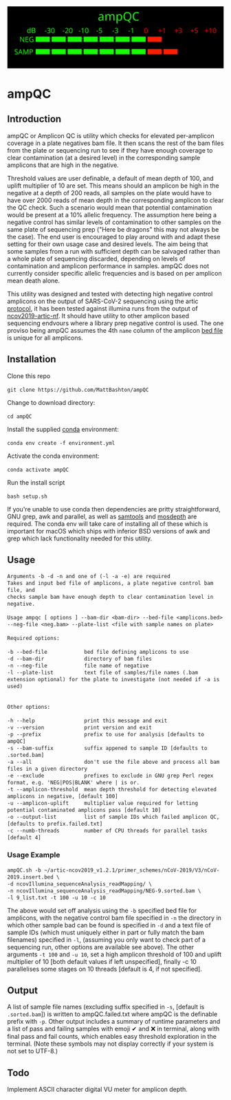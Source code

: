 ![ampQC](ampQC.svg)

# ampQC

## Introduction
ampQC or Amplicon QC is utility which checks for elevated per-amplicon coverage in a plate negatives bam file. It then scans the rest of the bam files from the plate or sequencing run to see if they have enough coverage to clear contamination (at a desired level) in the corresponding sample amplicons that are high in the negative.  

Threshold values are user definable, a default of mean depth of 100, and uplift multiplier of 10 are set. This means should an amplicon be high in the negative at a depth of 200 reads, all samples on the plate would have to have over 2000 reads of mean depth in the corresponding amplicon to clear the QC check. Such a scenario would mean that potential contamination would be present at a 10% allelic frequency.  The assumption here being a negative control has similar levels of contamination to other samples on the same plate of sequencing prep ("Here be dragons" this may not always be the case).  The end user is encouraged to play around with and adapt these setting for their own usage case and desired levels.  The aim being that some samples from a run with sufficient depth can be salvaged rather than a whole plate of sequencing discarded, depending on levels of contamination and amplicon performance in samples.  ampQC does not currently consider specific allelic frequencies and is based on per amplicon mean death alone.

This utility was designed and tested with detecting high negative control amplicons on the output of SARS-CoV-2 sequencing using the artic [protocol](https://artic.network/ncov-2019), it has been tested against illumina runs from the output of [ncov2019-artic-nf](https://github.com/connor-lab/ncov2019-artic-nf).  It should have utility to other amplicon based sequencing endvours where a library prep negative control is used. The one proviso being ampQC assumes the 4th `name` column of the amplicon [bed file](https://en.wikipedia.org/wiki/BED_(file_format)) is unique for all amplicons.

## Installation

Clone this repo

`git clone https://github.com/MattBashton/ampQC`

Change to download directory:

`cd ampQC`

Install the supplied [conda](https://docs.conda.io/en/latest/miniconda.html) environment:

`conda env create -f environment.yml`

Activate the conda environment:

`conda activate ampQC`

Run the install script

`bash setup.sh`

If you're unable to use conda then dependencies are pritty straightforward, GNU grep, awk and parallel, as well as [samtools](https://github.com/samtools/samtools) and [mosdepth](https://github.com/brentp/mosdepth) are required.  The conda env will take care of installing all of these which is important for macOS which ships with inferior BSD versions of awk and grep which lack functionality needed for this utility.

## Usage

```
Arguments -b -d -n and one of (-l -a -e) are required
Takes and input bed file of amplicons, a plate negative control bam file, and
checks sample bam have enough depth to clear contamination level in negative.

Usage ampqc [ options ] --bam-dir <bam-dir> --bed-file <amplicons.bed> --neg-file <neg.bam> --plate-list <file with sample names on plate>  

Required options:

-b --bed-file            bed file defining amplicons to use
-d --bam-dir             directory of bam files
-n --neg-file            file name of negative
-l --plate-list          text file of samples/file names (.bam extension optional) for the plate to investigate (not needed if -a is used)


Other options:

-h --help                print this message and exit
-v --version             print version and exit
-p --prefix              prefix to use for analysis [defaults to ampQC]
-s --bam-suffix          suffix appened to sample ID [defaults to .sorted.bam]
-a --all                 don't use the file above and process all bam files in a given directory
-e --exclude             prefixes to exclude in GNU grep Perl regex format, e.g. 'NEG|POS|BLANK' where | is or.
-t --amplicon-threshold  mean depth threshold for detecting elevated amplicons in negative, [default 100]
-u --amplicon-uplift     multiplier value required for letting potential contaminated amplicons pass [default 10]
-o --output-list         list of sample IDs which failed amplicon QC, [defaults to prefix.failed.txt]
-c --numb-threads        number of CPU threads for parallel tasks [default 4]
```
### Usage Example

```
ampQC.sh -b ~/artic-ncov2019_v1.2.1/primer_schemes/nCoV-2019/V3/nCoV-2019.insert.bed \
-d ncovIllumina_sequenceAnalysis_readMapping/ \
-n ncovIllumina_sequenceAnalysis_readMapping/NEG-9.sorted.bam \
-l 9_list.txt -t 100 -u 10 -c 10
```

The above would set off analysis using the `-b` specified bed file for amplicons, with the negative control bam file specified in `-n` the directory in which other sample bad can be found is specified in `-d` and a text file of sample IDs (which must uniquely either in part or fully match the bam filenames) specified in `-l`, (assuming you only want to check part of a sequencing run, other options are available see above).  The other arguments `-t 100` and `-u 10`, set a high amplicon threshold of 100 and uplift multiplier of 10 [both default values if left unspecified], finally -c 10 parallelises some stages on 10 threads [default is 4, if not specified].

## Output
A list of sample file names (excluding suffix specified in `-s`, [default is `.sorted.bam`]) is written to ampQC.failed.txt where ampQC is the definable prefix with `-p`.  Other output includes a summary of runtime parameters and a list of pass and failing samples with emoji ✔ and ❌ in terminal, along with final pass and fail counts, which enables easy threshold exploration in the terminal.  (Note these symbols may not display correctly if your system is not set to UTF-8.)

## Todo
Implement ASCII character digital VU meter for amplicon depth.
